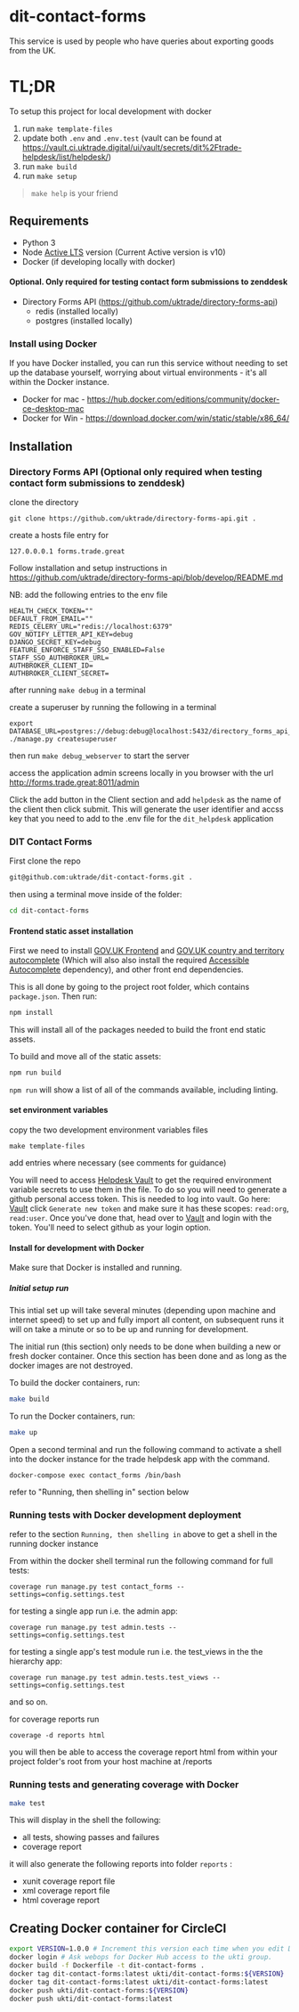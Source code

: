 # dit-contact-forms

This service is used by people who have queries about exporting goods from the UK.

# TL;DR

To setup this project for local development with docker

1. run `make template-files`
2. update both `.env` and `.env.test` (vault can be found at https://vault.ci.uktrade.digital/ui/vault/secrets/dit%2Ftrade-helpdesk/list/helpdesk/)
3. run `make build`
4. run `make setup`

> `make help` is your friend

## Requirements

- Python 3
- Node [Active LTS][1] version (Current Active version is v10)
- Docker (if developing locally with docker)

#### Optional. Only required for testing contact form submissions to zenddesk

- Directory Forms API (https://github.com/uktrade/directory-forms-api)
  - redis (installed locally)
  - postgres (installed locally)

### Install using Docker

If you have Docker installed, you can run this service without needing to set up the database yourself, worrying about
virtual environments - it's all within the Docker instance.

- Docker for mac - https://hub.docker.com/editions/community/docker-ce-desktop-mac
- Docker for Win - https://download.docker.com/win/static/stable/x86_64/

## Installation

### Directory Forms API (Optional only required when testing contact form submissions to zenddesk)

clone the directory

```
git clone https://github.com/uktrade/directory-forms-api.git .
```

create a hosts file entry for

`127.0.0.0.1 forms.trade.great`

Follow installation and setup instructions in https://github.com/uktrade/directory-forms-api/blob/develop/README.md

NB: add the following entries to the env file

```
HEALTH_CHECK_TOKEN=""
DEFAULT_FROM_EMAIL=""
REDIS_CELERY_URL="redis://localhost:6379"
GOV_NOTIFY_LETTER_API_KEY=debug
DJANGO_SECRET_KEY=debug
FEATURE_ENFORCE_STAFF_SSO_ENABLED=False
STAFF_SSO_AUTHBROKER_URL=
AUTHBROKER_CLIENT_ID=
AUTHBROKER_CLIENT_SECRET=
```

after running `make debug` in a terminal

create a superuser by running the following in a terminal

```
export DATABASE_URL=postgres://debug:debug@localhost:5432/directory_forms_api_debug
./manage.py createsuperuser
```

then run `make debug_webserver` to start the server

access the application admin screens locally in you browser with the url http://forms.trade.great:8011/admin

Click the add button in the Client section and add `helpdesk` as the name of the client then click submit. This will
generate the user identifier and accss key that you need to add to the .env file for the `dit_helpdesk` application

### DIT Contact Forms

First clone the repo

```bash
git@github.com:uktrade/dit-contact-forms.git .

```

then using a terminal move inside of the folder:

```bash
cd dit-contact-forms
```

#### Frontend static asset installation

First we need to install [GOV.UK Frontend][2] and
[GOV.UK country and territory autocomplete][3] (Which will also also install the required [Accessible Autocomplete][4]
dependency), and other front end dependencies.

This is all done by going to the project root folder, which contains `package.json`. Then run:

```bash
npm install
```

This will install all of the packages needed to build the front end static assets.

To build and move all of the static assets:

```bash
npm run build
```

`npm run` will show a list of all of the commands available, including linting.

#### set environment variables

copy the two development environment variables files

```
make template-files
```

add entries where necessary (see comments for guidance)

You will need to access [Helpdesk Vault][5] to get the required environment variable secrets to use them in the file.
To do so you will need to generate a github personal access token. This is needed to log into vault.
Go here: [Vault][6] click `Generate new token` and make sure it has these scopes: `read:org`, `read:user`.
Once you've done that, head over to [Vault][7] and login with the token. You'll need to select github
as your login option.

#### Install for development with Docker

Make sure that Docker is installed and running.

##### Initial setup run

This intial set up will take several minutes (depending upon machine and internet speed) to set up and fully import
all content, on subsequent runs it will on take a minute or so to be up and running for development.

The initial run (this section) only needs to be done when building a new or fresh docker container. Once this section
has been done and as long as the docker images are not destroyed.

To build the docker containers, run:

```bash
make build
```

To run the Docker containers, run:

```bash
make up
```

Open a second terminal and run the following command to activate a shell into the docker instance
for the trade helpdesk app with the command.

```
docker-compose exec contact_forms /bin/bash
```

refer to "Running, then shelling in" section below

### Running tests with Docker development deployment

refer to the section `Running, then shelling in` above to get a shell in the running docker instance

From within the docker shell terminal run the following command for full tests:

```
coverage run manage.py test contact_forms --settings=config.settings.test
```

for testing a single app run i.e. the admin app:

```
coverage run manage.py test admin.tests --settings=config.settings.test
```

for testing a single app's test module run i.e. the test_views in the the hierarchy app:

```
coverage run manage.py test admin.tests.test_views --settings=config.settings.test
```

and so on.

for coverage reports run

```
coverage -d reports html
```

you will then be able to access the coverage report html from within your project folder's root
from your host machine at /reports

### Running tests and generating coverage with Docker

```bash
make test

```

This will display in the shell the following:

- all tests, showing passes and failures
- coverage report

it will also generate the following reports into folder `reports` :

- xunit coverage report file
- xml coverage report file
- html coverage report

## Creating Docker container for CircleCI

```bash
export VERSION=1.0.0 # Increment this version each time when you edit Dockerfile.
docker login # Ask webops for Docker Hub access to the ukti group.
docker build -f Dockerfile -t dit-contact-forms .
docker tag dit-contact-forms:latest ukti/dit-contact-forms:${VERSION}
docker tag dit-contact-forms:latest ukti/dit-contact-forms:latest
docker push ukti/dit-contact-forms:${VERSION}
docker push ukti/dit-contact-forms:latest
```

[1]: https://nodejs.org/en/about/releases/
[2]: https://github.com/alphagov/govuk-frontend
[3]: https://github.com/alphagov/govuk-country-and-territory-autocomplete
[4]: https://github.com/alphagov/accessible-autocomplete
[5]: https://vault.ci.uktrade.io/ui/vault/secrets/dit%2Ftrade-helpdesk/list/helpdesk/
[6]: https://github.com/settings/tokens
[7]: https://vault.ci.uktrade.io

